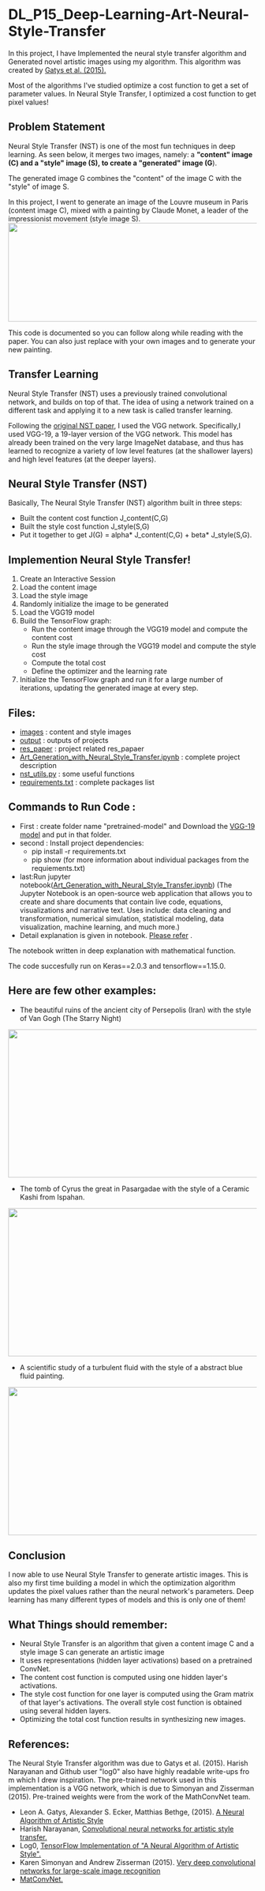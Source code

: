# DL_P15_Deep-Learning-Art-Neural-Style-Transfer

In this project, I have Implemented the neural style transfer algorithm and Generated novel artistic images using my algorithm.
This algorithm was created by [Gatys et al. (2015).](https://arxiv.org/abs/1508.06576)

Most of the algorithms I've studied optimize a cost function to get a set of parameter values. 
In Neural Style Transfer, I optimized a cost function to get pixel values!

## Problem Statement

Neural Style Transfer (NST) is one of the most fun techniques in deep learning. As seen below, it merges two images, namely: a **"content" image (C) and a "style" image (S), to create a "generated" image (G**). 

The generated image G combines the "content" of the image C with the "style" of image S. 

In this project, I went to generate an image of the Louvre museum in Paris (content image C), mixed with a painting by Claude Monet, a leader of the impressionist movement (style image S).
<img src="images/louvre_generated.png" style="width:750px;height:200px;">


This code is documented so you can follow along while reading with the paper. You can also just replace with your own images and to generate your new painting.

## Transfer Learning

Neural Style Transfer (NST) uses a previously trained convolutional network, and builds on top of that. The idea of using a network trained on a different task and applying it to a new task is called transfer learning. 

Following the [original NST paper](https://arxiv.org/abs/1508.06576), I used the VGG network. Specifically,I used VGG-19, a 19-layer version of the VGG network. This model has already been trained on the very large ImageNet database, and thus has learned to recognize a variety of low level features (at the shallower layers) and high level features (at the deeper layers). 

## Neural Style Transfer (NST)

Basically, The Neural Style Transfer (NST) algorithm built in three steps:

- Built the content cost function J_content(C,G)
- Built the style cost function J_style(S,G)
- Put it together to get J(G) = alpha* J_content(C,G) + beta* J_style(S,G). 

## Implemention Neural Style Transfer!

1. Create an Interactive Session
2. Load the content image 
3. Load the style image
4. Randomly initialize the image to be generated 
5. Load the VGG19 model
7. Build the TensorFlow graph:
    - Run the content image through the VGG19 model and compute the content cost
    - Run the style image through the VGG19 model and compute the style cost
    - Compute the total cost
    - Define the optimizer and the learning rate
8. Initialize the TensorFlow graph and run it for a large number of iterations, updating the generated image at every step.

## Files:

- [images](images) : content and style images
- [output](output) : outputs of projects
- [res_paper](res_paper) : project related res_papaer
- [Art_Generation_with_Neural_Style_Transfer.ipynb](Art_Generation_with_Neural_Style_Transfer.ipynb) : complete project description
- [nst_utils.py](nst_utils.py) : some useful functions
- [requirements.txt](requirements.txt) : complete packages list

## Commands to Run Code :

- First : create folder name "pretrained-model" and Download the [VGG-19 model](http://www.vlfeat.org/matconvnet/models/imagenet-vgg-verydeep-19.mat) and
put in that folder.
- second : Install project dependencies:
     *  pip install -r requirements.txt
     *  pip show (for more information about individual packages from the requiements.txt)
- last:Run jupyter notebook([Art_Generation_with_Neural_Style_Transfer.ipynb](Art_Generation_with_Neural_Style_Transfer.ipynb)) (The Jupyter Notebook is an open-source web application that allows you to create and share documents that contain live code, equations, visualizations and narrative text. Uses include: data cleaning and transformation, numerical simulation, statistical modeling, data visualization, machine learning, and much more.)
- Detail explanation is given in notebook. [Please refer](Art_Generation_with_Neural_Style_Transfer.ipynb) .

The notebook written in deep explanation with mathematical function.

The code succesfully run on Keras==2.0.3 and tensorflow==1.15.0.

## Here are few other examples:

- The beautiful ruins of the ancient city of Persepolis (Iran) with the style of Van Gogh (The Starry Night)
<img src="images/perspolis_vangogh.png" style="width:750px;height:300px;">

- The tomb of Cyrus the great in Pasargadae with the style of a Ceramic Kashi from Ispahan.
<img src="images/pasargad_kashi.png" style="width:750px;height:300px;">

- A scientific study of a turbulent fluid with the style of a abstract blue fluid painting.
<img src="images/circle_abstract.png" style="width:750px;height:300px;">

## Conclusion

I now able to use Neural Style Transfer to generate artistic images.
This is also my first time building a model in which the optimization algorithm updates the pixel values rather than the neural network's parameters. 
Deep learning has many different types of models and this is only one of them! 

## What Things should remember:

- Neural Style Transfer is an algorithm that given a content image C and a style image S can generate an artistic image
- It uses representations (hidden layer activations) based on a pretrained ConvNet. 
- The content cost function is computed using one hidden layer's activations.
- The style cost function for one layer is computed using the Gram matrix of that layer's activations. The overall style cost function is obtained using several hidden layers.
- Optimizing the total cost function results in synthesizing new images. 

## References:

The Neural Style Transfer algorithm was due to Gatys et al. (2015). Harish Narayanan and Github user "log0" also have highly readable write-ups fro
m which I drew inspiration. The pre-trained network used in this implementation is a VGG network, which is due to Simonyan and Zisserman (2015). 
Pre-trained weights were from the work of the MathConvNet team. 

- Leon A. Gatys, Alexander S. Ecker, Matthias Bethge, (2015). [A Neural Algorithm of Artistic Style](https://arxiv.org/abs/1508.06576) 
- Harish Narayanan, [Convolutional neural networks for artistic style transfer.](https://harishnarayanan.org/writing/artistic-style-transfer/)
- Log0, [TensorFlow Implementation of "A Neural Algorithm of Artistic Style".](http://www.chioka.in/tensorflow-implementation-neural-algorithm-of-artistic-style)
- Karen Simonyan and Andrew Zisserman (2015). [Very deep convolutional networks for large-scale image recognition](https://arxiv.org/pdf/1409.1556.pdf)
- [MatConvNet.](http://www.vlfeat.org/matconvnet/pretrained/)


